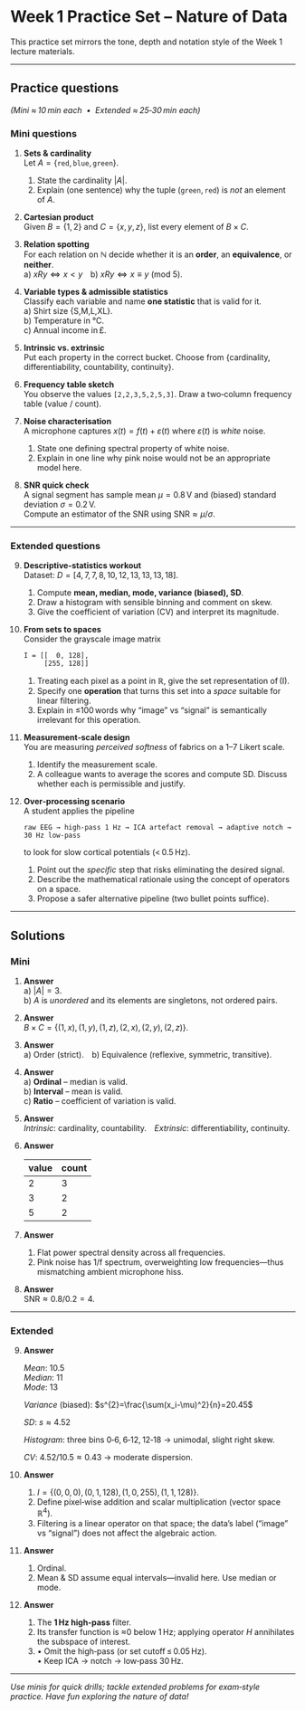 # Week 1 Practice Set – Nature of Data

This practice set mirrors the tone, depth and notation style of the Week 1 lecture materials.

---

## Practice questions  
*(Mini ≈ 10 min each  •  Extended ≈ 25‑30 min each)*

### Mini questions  

1. **Sets & cardinality**  
   Let $A=\{\texttt{red},\texttt{blue},\texttt{green}\}$.  
   1. State the cardinality $|A|$.  
   2. Explain (one sentence) why the tuple $(\texttt{green},\texttt{red})$ is *not* an element of $A$.  

2. **Cartesian product**  
   Given $B=\{1,2\}$ and $C=\{x,y,z\}$, list every element of $B \times C$.

3. **Relation spotting**  
   For each relation on $\mathbb N$ decide whether it is an **order**, an **equivalence**, or **neither**.  
   a) $xRy \iff x<y$ b) $xRy \iff x \equiv y~(\text{mod }5)$.

4. **Variable types & admissible statistics**  
   Classify each variable and name **one statistic** that is valid for it.  
   a) Shirt size \{S,M,L,XL\}.  
   b) Temperature in °C.  
   c) Annual income in £.  

5. **Intrinsic vs. extrinsic**  
   Put each property in the correct bucket. Choose from {cardinality, differentiability, countability, continuity}.  

6. **Frequency table sketch**  
   You observe the values `[2,2,3,5,2,5,3]`. Draw a two‑column frequency table (value / count).

7. **Noise characterisation**  
   A microphone captures $x(t)=f(t)+\varepsilon(t)$ where $\varepsilon(t)$ is *white* noise.  
   1. State one defining spectral property of white noise.  
   2. Explain in one line why pink noise would not be an appropriate model here.

8. **SNR quick check**  
   A signal segment has sample mean $\mu=0.8\,\text{V}$ and (biased) standard deviation $\sigma=0.2\,\text{V}$.  
   Compute an estimator of the SNR using $\mathrm{SNR}\approx \mu/\sigma$.

---

### Extended questions  

9. **Descriptive‑statistics workout**  
   Dataset: $D=[4,7,7,8,10,12,13,13,13,18]$.  
   1. Compute **mean, median, mode, variance (biased), SD**.  
   2. Draw a histogram with sensible binning and comment on skew.  
   3. Give the coefficient of variation (CV) and interpret its magnitude.  

10. **From sets to spaces**  
    Consider the grayscale image matrix  

    ```text
    I = [[  0, 128],
         [255, 128]]
    ```  

    1. Treating each pixel as a point in $\mathbb R$, give the set representation of \(I\).  
    2. Specify one **operation** that turns this set into a *space* suitable for linear filtering.  
    3. Explain in ≤100 words why “image” vs “signal” is semantically irrelevant for this operation.

11. **Measurement‑scale design**  
    You are measuring *perceived softness* of fabrics on a 1–7 Likert scale.  
    1. Identify the measurement scale.  
    2. A colleague wants to average the scores and compute SD. Discuss whether each is permissible and justify.  

12. **Over‑processing scenario**  
    A student applies the pipeline  

    ```
    raw EEG → high‑pass 1 Hz → ICA artefact removal → adaptive notch → 30 Hz low‑pass
    ```  

    to look for slow cortical potentials (< 0.5 Hz).  
    1. Point out the *specific* step that risks eliminating the desired signal.  
    2. Describe the mathematical rationale using the concept of operators on a space.  
    3. Propose a safer alternative pipeline (two bullet points suffice).

---

## Solutions  

### Mini  

1. **Answer**  
   a) $|A| = 3$.  
   b) $A$ is *unordered* and its elements are singletons, not ordered pairs.

2. **Answer**  
   $B\times C = \{(1,x),(1,y),(1,z),(2,x),(2,y),(2,z)\}$.

3. **Answer**  
   a) Order (strict). b) Equivalence (reflexive, symmetric, transitive).

4. **Answer**  
   a) **Ordinal** – median is valid.  
   b) **Interval** – mean is valid.  
   c) **Ratio** – coefficient of variation is valid.

5. **Answer**  
   *Intrinsic*: cardinality, countability. *Extrinsic*: differentiability, continuity.

6. **Answer**

    | value | count |
    |-------|-------|
    | 2     | 3     |
    | 3     | 2     |
    | 5     | 2     |

7. **Answer**  
   1) Flat power spectral density across all frequencies.  
   2) Pink noise has 1/f spectrum, overweighting low frequencies—thus mismatching ambient microphone hiss.

8. **Answer**  
   $\text{SNR} \approx 0.8 / 0.2 = 4$.

---

### Extended  

9. **Answer**

   *Mean*: 10.5  
   *Median*: 11  
   *Mode*: 13  

   *Variance* (biased): $s^{2}=\frac{\sum(x_i-\mu)^2}{n}=20.45$

   *SD*: $s \approx 4.52$  

   *Histogram*: three bins 0‑6, 6‑12, 12‑18 → unimodal, slight right skew.  

   *CV*: $4.52/10.5 \approx 0.43$ → moderate dispersion.

10. **Answer**

      1. $I=\{(0,0,0),(0,1,128),(1,0,255),(1,1,128)\}$.  
      2. Define pixel‑wise addition and scalar multiplication (vector space $\mathbb R^{4}$).  
      3. Filtering is a linear operator on that space; the data’s label (“image” vs “signal”) does not affect the algebraic action.

11. **Answer**

      1. Ordinal.  
      2. Mean & SD assume equal intervals—invalid here. Use median or mode.

12. **Answer**

      1. The **1 Hz high‑pass** filter.  
      2. Its transfer function is ≈0 below 1 Hz; applying operator $H$ annihilates the subspace of interest.  
      3. • Omit the high‑pass (or set cutoff ≤ 0.05 Hz).  
         • Keep ICA → notch → low‑pass 30 Hz.

---

*Use minis for quick drills; tackle extended problems for exam‑style practice. Have fun exploring the nature of data!*
